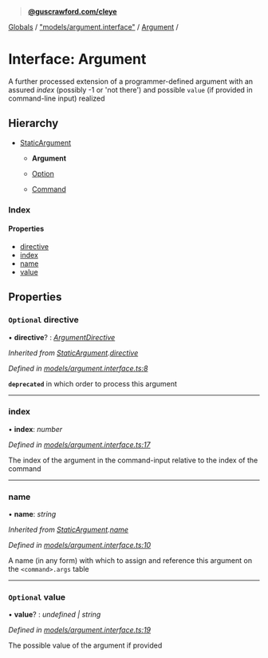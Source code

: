 > **[@guscrawford.com/cleye](../README.md)**

[Globals](../globals.md) / ["models/argument.interface"](../modules/_models_argument_interface_.md) / [Argument](_models_argument_interface_.argument.md) /

# Interface: Argument

A further processed extension of a programmer-defined argument with an assured *index* (possibly -1 or 'not there') and possible `value` (if provided in command-line input) realized

## Hierarchy

* [StaticArgument](_models_argument_interface_.staticargument.md)

  * **Argument**

  * [Option](_models_option_interface_.option.md)

  * [Command](_models_command_interface_.command.md)

### Index

#### Properties

* [directive](_models_argument_interface_.argument.md#optional-directive)
* [index](_models_argument_interface_.argument.md#index)
* [name](_models_argument_interface_.argument.md#name)
* [value](_models_argument_interface_.argument.md#optional-value)

## Properties

### `Optional` directive

• **directive**? : *[ArgumentDirective](../modules/_models_argument_interface_.md#argumentdirective)*

*Inherited from [StaticArgument](_models_argument_interface_.staticargument.md).[directive](_models_argument_interface_.staticargument.md#optional-directive)*

*Defined in [models/argument.interface.ts:8](https://github.com/guscrawford-com/cleye/blob/c919695/src/models/argument.interface.ts#L8)*

**`deprecated`** in which order to process this argument

___

###  index

• **index**: *number*

*Defined in [models/argument.interface.ts:17](https://github.com/guscrawford-com/cleye/blob/c919695/src/models/argument.interface.ts#L17)*

The index of the argument in the command-input relative to the index of the command

___

###  name

• **name**: *string*

*Inherited from [StaticArgument](_models_argument_interface_.staticargument.md).[name](_models_argument_interface_.staticargument.md#name)*

*Defined in [models/argument.interface.ts:10](https://github.com/guscrawford-com/cleye/blob/c919695/src/models/argument.interface.ts#L10)*

A name (in any form) with which to assign and reference this argument on the `<command>.args` table

___

### `Optional` value

• **value**? : *undefined | string*

*Defined in [models/argument.interface.ts:19](https://github.com/guscrawford-com/cleye/blob/c919695/src/models/argument.interface.ts#L19)*

The possible value of the argument if provided